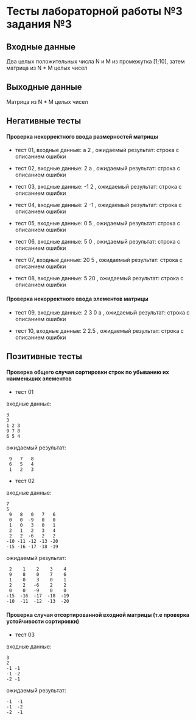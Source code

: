 # Тесты лабораторной работы №3 задания №3

## Входные данные 

Два целых положительных числа N и M из промежутка [1;10], затем матрица из N * M целых чисел

## Выходные данные 

Матрица из N * M целых чисел

## Негативные тесты 

#### Проверка некорректного ввода размерностей матрицы

- тест 01, входные данные: a 2 , ожидаемый результат: строка с описанием ошибки

- тест 02, входные данные: 2 a , ожидаемый результат: строка с описанием ошибки

- тест 03, входные данные: -1 2 , ожидаемый результат: строка с описанием ошибки

- тест 04, входные данные: 2 -1 , ожидаемый результат: строка с описанием ошибки

- тест 05, входные данные: 0 5 , ожидаемый результат: строка с описанием ошибки

- тест 06, входные данные: 5 0 , ожидаемый результат: строка с описанием ошибки

- тест 07, входные данные: 20 5 , ожидаемый результат: строка с описанием ошибки

- тест 08, входные данные: 5 20 , ожидаемый результат: строка с описанием ошибки

#### Проверка некорректного ввода элементов матрицы

- тест 09, входные данные: 2 3 0 a , ожидаемый результат: строка с описанием ошибки

- тест 10, входные данные: 2 2.5 , ожидаемый результат: строка с описанием ошибки

## Позитивные тесты

#### Проверка общего случая сортировки строк по убыванию их наименьших элементов

- тест 01

входные данные: 
```
3
3
1 2 3
9 7 8
6 5 4
```
ожидаемый результат:
```
 9   7   8
 6   5   4
 1   2   3
```

- тест 02

входные данные: 
```
7
5
 9   8   0   7   6
 0   0  -9   0   0
 1   0   3   0   1
 2   1   2   3   4
 2   2  -6   2   2
-10 -11 -12 -13 -20
-15 -16 -17 -18 -19
```
ожидаемый результат:
```
 2    1    2    3    4
 9    8    0    7    6
 1    0    3    0    1
 2    2   -6    2    2
 0    0   -9    0    0
-15  -16  -17  -18  -19
-10  -11  -12  -13  -20
```

#### Проверка случая отсортированной входной матрицы (т.е проверка устойчивости сортировки)

- тест 03

входные данные: 
```
3
2
-1 -1
-1 -2
-2 -1
```
ожидаемый результат:
```
-1  -1
-1  -2
-2  -1
```
